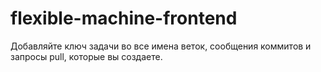 # flexible-machine-frontend
Добавляйте ключ задачи во все имена веток, сообщения коммитов и запросы pull, которые вы создаете.
